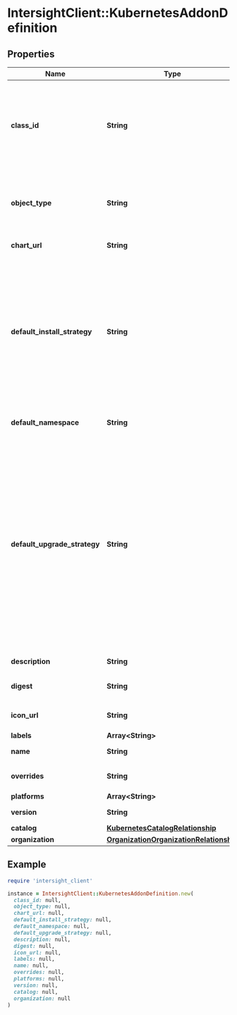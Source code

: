 # IntersightClient::KubernetesAddonDefinition

## Properties

| Name | Type | Description | Notes |
| ---- | ---- | ----------- | ----- |
| **class_id** | **String** | The fully-qualified name of the instantiated, concrete type. This property is used as a discriminator to identify the type of the payload when marshaling and unmarshaling data. | [default to &#39;kubernetes.AddonDefinition&#39;] |
| **object_type** | **String** | The fully-qualified name of the instantiated, concrete type. The value should be the same as the &#39;ClassId&#39; property. | [default to &#39;kubernetes.AddonDefinition&#39;] |
| **chart_url** | **String** | Description of the addon component. | [optional] |
| **default_install_strategy** | **String** | Default installation strategy for the release. * &#x60;None&#x60; - Unspecified install strategy. * &#x60;NoAction&#x60; - No install action performed. * &#x60;InstallOnly&#x60; - Only install in green field. No action in case of failure or removal. * &#x60;Always&#x60; - Attempt install if chart is not already installed. | [optional][default to &#39;None&#39;] |
| **default_namespace** | **String** | Default namespace to install the release. | [optional] |
| **default_upgrade_strategy** | **String** | Default upgrade strategy for the release. * &#x60;None&#x60; - Unspecified upgrade strategy. * &#x60;NoAction&#x60; - This choice enables No upgrades to be performed. * &#x60;UpgradeOnly&#x60; - Attempt upgrade if chart or overrides options change, no action on upgrade failure. * &#x60;ReinstallOnFailure&#x60; - Attempt upgrade first. Remove and install on upgrade failure. * &#x60;AlwaysReinstall&#x60; - Always remove older release and reinstall. | [optional][default to &#39;None&#39;] |
| **description** | **String** | Description of the addon component. | [optional] |
| **digest** | **String** | Digest used to verify the integrity of an addon. | [optional] |
| **icon_url** | **String** | Icon used to represent the addon in UI. | [optional] |
| **labels** | **Array&lt;String&gt;** |  | [optional] |
| **name** | **String** | Name of an addon component. | [optional] |
| **overrides** | **String** | Properties that can be overridden for an addon. | [optional] |
| **platforms** | **Array&lt;String&gt;** |  | [optional] |
| **version** | **String** | Version of the addon component. | [optional] |
| **catalog** | [**KubernetesCatalogRelationship**](KubernetesCatalogRelationship.md) |  | [optional] |
| **organization** | [**OrganizationOrganizationRelationship**](OrganizationOrganizationRelationship.md) |  | [optional] |

## Example

```ruby
require 'intersight_client'

instance = IntersightClient::KubernetesAddonDefinition.new(
  class_id: null,
  object_type: null,
  chart_url: null,
  default_install_strategy: null,
  default_namespace: null,
  default_upgrade_strategy: null,
  description: null,
  digest: null,
  icon_url: null,
  labels: null,
  name: null,
  overrides: null,
  platforms: null,
  version: null,
  catalog: null,
  organization: null
)
```

